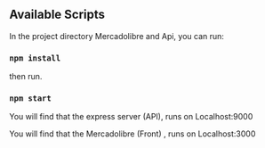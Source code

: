 ## Available Scripts

In the project directory Mercadolibre and Api, you can run:

### `npm install`

then run.

### `npm start`

You will find that the express server (API), runs on Localhost:9000

You will find that the Mercadolibre (Front) , runs on Localhost:3000